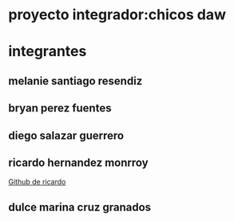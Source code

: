 # proyecto integrador:chicos daw

# integrantes 

## melanie santiago  resendiz 

## bryan perez fuentes 

## diego salazar guerrero 

## ricardo hernandez monrroy 

[Github de ricardo](https://github.com/ricardohernandez21)

## dulce marina cruz granados
